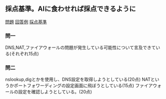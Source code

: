 ## 採点基準。AIに食わせれば採点できるように

[問題](/test/test1.md)
[回答例](/test/test1ans.md)
[採点基準](/test/test1MarkingScheme.md)


### 問一
DNS,NAT,ファイアウォールの問題が発生している可能性について言及できている(それぞれ15点)

### 問二
nslookup,digとかを使用し、DNS設定を取得しようとしている(20点)
NATというかポートフォワーディングの設定画面に飛ぼうとしている(15点)
ファイアウォールの設定を確認しようとしている。(20点)
